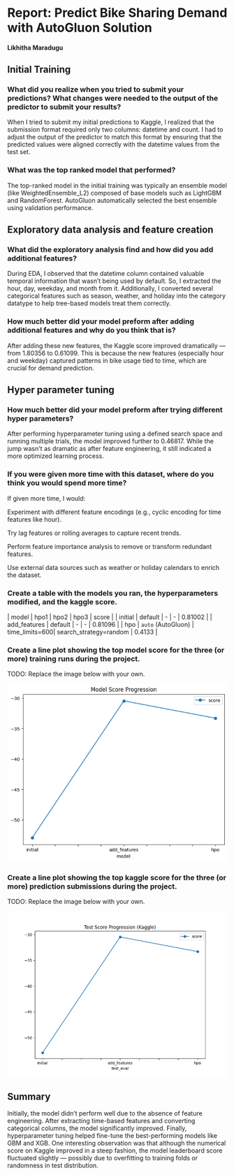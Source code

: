 # Report: Predict Bike Sharing Demand with AutoGluon Solution
#### Likhitha Maradugu

## Initial Training
### What did you realize when you tried to submit your predictions? What changes were needed to the output of the predictor to submit your results?
When I tried to submit my initial predictions to Kaggle, I realized that the submission format required only two columns: datetime and count. I had to adjust the output of the predictor to match this format by ensuring that the predicted values were aligned correctly with the datetime values from the test set.


### What was the top ranked model that performed?
The top-ranked model in the initial training was typically an ensemble model (like WeightedEnsemble_L2) composed of base models such as LightGBM and RandomForest. AutoGluon automatically selected the best ensemble using validation performance.

## Exploratory data analysis and feature creation
### What did the exploratory analysis find and how did you add additional features?
During EDA, I observed that the datetime column contained valuable temporal information that wasn’t being used by default. So, I extracted the hour, day, weekday, and month from it. Additionally, I converted several categorical features such as season, weather, and holiday into the category datatype to help tree-based models treat them correctly.

### How much better did your model preform after adding additional features and why do you think that is?
After adding these new features, the Kaggle score improved dramatically — from 1.80356 to 0.61099. This is because the new features (especially hour and weekday) captured patterns in bike usage tied to time, which are crucial for demand prediction.



## Hyper parameter tuning
### How much better did your model preform after trying different hyper parameters?
After performing hyperparameter tuning using a defined search space and running multiple trials, the model improved further to 0.46817. While the jump wasn't as dramatic as after feature engineering, it still indicated a more optimized learning process.





### If you were given more time with this dataset, where do you think you would spend more time?
If given more time, I would:

Experiment with different feature encodings (e.g., cyclic encoding for time features like hour).

Try lag features or rolling averages to capture recent trends.

Perform feature importance analysis to remove or transform redundant features.

Use external data sources such as weather or holiday calendars to enrich the dataset.


### Create a table with the models you ran, the hyperparameters modified, and the kaggle score.
| model                 | hpo1                   | hpo2                         | hpo3                                              | score       |
| initial                  | default               | -                                  | -                                                       | 0.81002 |
| add\_features | default                | -                                  | -                                                       | 0.81096 |
| hpo           | `auto` (AutoGluon) | time\_limits=600| search\_strategy=random | 0.4133 |

### Create a line plot showing the top model score for the three (or more) training runs during the project.

TODO: Replace the image below with your own.

![model_train_score.png](img/model_train_score.png)

### Create a line plot showing the top kaggle score for the three (or more) prediction submissions during the project.

TODO: Replace the image below with your own.

![model_test_score.png](img/model_test_score.png)

## Summary
Initially, the model didn’t perform well due to the absence of feature engineering. After extracting time-based features and converting categorical columns, the model significantly improved. Finally, hyperparameter tuning helped fine-tune the best-performing models like GBM and XGB. One interesting observation was that although the numerical score on Kaggle improved in a steep fashion, the model leaderboard score fluctuated slightly — possibly due to overfitting to training folds or randomness in test distribution.




